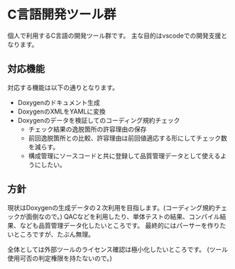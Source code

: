 # C言語開発ツール群

個人で利用するC言語の開発ツール群です。
主な目的はvscodeでの開発支援となります。

## 対応機能

対応する機能は以下の通りとなります。

* Doxygenのドキュメント生成
* DoxygenのXMLをYAMLに変換
* Doxygenのデータを検証してのコーディング規約チェック
    * チェック結果の逸脱箇所の許容理由の保存
    * 前回逸脱箇所との比較、許容理由は前回値適応する形にしてチェック数を減らす。
    * 構成管理にソースコードと共に登録して品質管理データとして使えるようにしたい。

## 方針

現状はDoxygenの生成データの２次利用を目指します。(コーディング規約チェックが面倒なので。)
QACなどを利用したり、単体テストの結果、コンパイル結果、なども品質管理データ化したいところです。
最終的にはパーサーを作りたいところですが、たぶん無理。

全体としては外部ツールのライセンス確認は極小化したいところです。
(ツール使用可否の判定権限を持たないので。)
